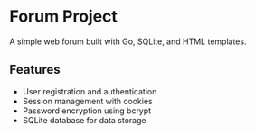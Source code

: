 # Forum Project

A simple web forum built with Go, SQLite, and HTML templates.

## Features

- User registration and authentication
- Session management with cookies
- Password encryption using bcrypt
- SQLite database for data storage